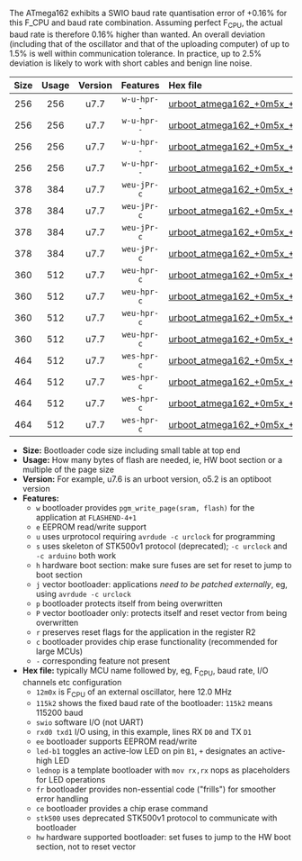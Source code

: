 The ATmega162 exhibits a SWIO baud rate quantisation error of +0.16% for this F_CPU and baud rate combination. Assuming perfect F<sub>CPU</sub>, the actual baud rate is therefore 0.16% higher than wanted. An overall deviation (including that of the oscillator and that of the uploading computer) of up to 1.5% is well within communication tolerance. In practice, up to 2.5% deviation is likely to work with short cables and benign line noise.

|Size|Usage|Version|Features|Hex file|
|:-:|:-:|:-:|:-:|:--|
|256|256|u7.7|`w-u-hpr--`|[urboot_atmega162_+0m5x_+++9k6_swio_rxb2_txb3_led+b0_hw.hex](https://raw.githubusercontent.com/stefanrueger/urboot.hex/main/mcus/atmega162/external_oscillator/fcpu_+0m5x/br_+++9k6/urboot_atmega162_+0m5x_+++9k6_swio_rxb2_txb3_led+b0_hw.hex)|
|256|256|u7.7|`w-u-hpr--`|[urboot_atmega162_+0m5x_+++9k6_swio_rxb2_txb3_lednop_hw.hex](https://raw.githubusercontent.com/stefanrueger/urboot.hex/main/mcus/atmega162/external_oscillator/fcpu_+0m5x/br_+++9k6/urboot_atmega162_+0m5x_+++9k6_swio_rxb2_txb3_lednop_hw.hex)|
|256|256|u7.7|`w-u-hpr--`|[urboot_atmega162_+0m5x_+++9k6_swio_rxd0_txd1_led+b0_hw.hex](https://raw.githubusercontent.com/stefanrueger/urboot.hex/main/mcus/atmega162/external_oscillator/fcpu_+0m5x/br_+++9k6/urboot_atmega162_+0m5x_+++9k6_swio_rxd0_txd1_led+b0_hw.hex)|
|256|256|u7.7|`w-u-hpr--`|[urboot_atmega162_+0m5x_+++9k6_swio_rxd0_txd1_lednop_hw.hex](https://raw.githubusercontent.com/stefanrueger/urboot.hex/main/mcus/atmega162/external_oscillator/fcpu_+0m5x/br_+++9k6/urboot_atmega162_+0m5x_+++9k6_swio_rxd0_txd1_lednop_hw.hex)|
|378|384|u7.7|`weu-jPr-c`|[urboot_atmega162_+0m5x_+++9k6_swio_rxb2_txb3_ee_led+b0_fr_ce.hex](https://raw.githubusercontent.com/stefanrueger/urboot.hex/main/mcus/atmega162/external_oscillator/fcpu_+0m5x/br_+++9k6/urboot_atmega162_+0m5x_+++9k6_swio_rxb2_txb3_ee_led+b0_fr_ce.hex)|
|378|384|u7.7|`weu-jPr-c`|[urboot_atmega162_+0m5x_+++9k6_swio_rxb2_txb3_ee_lednop_fr_ce.hex](https://raw.githubusercontent.com/stefanrueger/urboot.hex/main/mcus/atmega162/external_oscillator/fcpu_+0m5x/br_+++9k6/urboot_atmega162_+0m5x_+++9k6_swio_rxb2_txb3_ee_lednop_fr_ce.hex)|
|378|384|u7.7|`weu-jPr-c`|[urboot_atmega162_+0m5x_+++9k6_swio_rxd0_txd1_ee_led+b0_fr_ce.hex](https://raw.githubusercontent.com/stefanrueger/urboot.hex/main/mcus/atmega162/external_oscillator/fcpu_+0m5x/br_+++9k6/urboot_atmega162_+0m5x_+++9k6_swio_rxd0_txd1_ee_led+b0_fr_ce.hex)|
|378|384|u7.7|`weu-jPr-c`|[urboot_atmega162_+0m5x_+++9k6_swio_rxd0_txd1_ee_lednop_fr_ce.hex](https://raw.githubusercontent.com/stefanrueger/urboot.hex/main/mcus/atmega162/external_oscillator/fcpu_+0m5x/br_+++9k6/urboot_atmega162_+0m5x_+++9k6_swio_rxd0_txd1_ee_lednop_fr_ce.hex)|
|360|512|u7.7|`weu-hpr-c`|[urboot_atmega162_+0m5x_+++9k6_swio_rxb2_txb3_ee_led+b0_fr_ce_hw.hex](https://raw.githubusercontent.com/stefanrueger/urboot.hex/main/mcus/atmega162/external_oscillator/fcpu_+0m5x/br_+++9k6/urboot_atmega162_+0m5x_+++9k6_swio_rxb2_txb3_ee_led+b0_fr_ce_hw.hex)|
|360|512|u7.7|`weu-hpr-c`|[urboot_atmega162_+0m5x_+++9k6_swio_rxb2_txb3_ee_lednop_fr_ce_hw.hex](https://raw.githubusercontent.com/stefanrueger/urboot.hex/main/mcus/atmega162/external_oscillator/fcpu_+0m5x/br_+++9k6/urboot_atmega162_+0m5x_+++9k6_swio_rxb2_txb3_ee_lednop_fr_ce_hw.hex)|
|360|512|u7.7|`weu-hpr-c`|[urboot_atmega162_+0m5x_+++9k6_swio_rxd0_txd1_ee_led+b0_fr_ce_hw.hex](https://raw.githubusercontent.com/stefanrueger/urboot.hex/main/mcus/atmega162/external_oscillator/fcpu_+0m5x/br_+++9k6/urboot_atmega162_+0m5x_+++9k6_swio_rxd0_txd1_ee_led+b0_fr_ce_hw.hex)|
|360|512|u7.7|`weu-hpr-c`|[urboot_atmega162_+0m5x_+++9k6_swio_rxd0_txd1_ee_lednop_fr_ce_hw.hex](https://raw.githubusercontent.com/stefanrueger/urboot.hex/main/mcus/atmega162/external_oscillator/fcpu_+0m5x/br_+++9k6/urboot_atmega162_+0m5x_+++9k6_swio_rxd0_txd1_ee_lednop_fr_ce_hw.hex)|
|464|512|u7.7|`wes-hpr-c`|[urboot_atmega162_+0m5x_+++9k6_swio_rxb2_txb3_ee_led+b0_fr_ce_stk500_hw.hex](https://raw.githubusercontent.com/stefanrueger/urboot.hex/main/mcus/atmega162/external_oscillator/fcpu_+0m5x/br_+++9k6/urboot_atmega162_+0m5x_+++9k6_swio_rxb2_txb3_ee_led+b0_fr_ce_stk500_hw.hex)|
|464|512|u7.7|`wes-hpr-c`|[urboot_atmega162_+0m5x_+++9k6_swio_rxb2_txb3_ee_lednop_fr_ce_stk500_hw.hex](https://raw.githubusercontent.com/stefanrueger/urboot.hex/main/mcus/atmega162/external_oscillator/fcpu_+0m5x/br_+++9k6/urboot_atmega162_+0m5x_+++9k6_swio_rxb2_txb3_ee_lednop_fr_ce_stk500_hw.hex)|
|464|512|u7.7|`wes-hpr-c`|[urboot_atmega162_+0m5x_+++9k6_swio_rxd0_txd1_ee_led+b0_fr_ce_stk500_hw.hex](https://raw.githubusercontent.com/stefanrueger/urboot.hex/main/mcus/atmega162/external_oscillator/fcpu_+0m5x/br_+++9k6/urboot_atmega162_+0m5x_+++9k6_swio_rxd0_txd1_ee_led+b0_fr_ce_stk500_hw.hex)|
|464|512|u7.7|`wes-hpr-c`|[urboot_atmega162_+0m5x_+++9k6_swio_rxd0_txd1_ee_lednop_fr_ce_stk500_hw.hex](https://raw.githubusercontent.com/stefanrueger/urboot.hex/main/mcus/atmega162/external_oscillator/fcpu_+0m5x/br_+++9k6/urboot_atmega162_+0m5x_+++9k6_swio_rxd0_txd1_ee_lednop_fr_ce_stk500_hw.hex)|

- **Size:** Bootloader code size including small table at top end
- **Usage:** How many bytes of flash are needed, ie, HW boot section or a multiple of the page size
- **Version:** For example, u7.6 is an urboot version, o5.2 is an optiboot version
- **Features:**
  + `w` bootloader provides `pgm_write_page(sram, flash)` for the application at `FLASHEND-4+1`
  + `e` EEPROM read/write support
  + `u` uses urprotocol requiring `avrdude -c urclock` for programming
  + `s` uses skeleton of STK500v1 protocol (deprecated); `-c urclock` and `-c arduino` both work
  + `h` hardware boot section: make sure fuses are set for reset to jump to boot section
  + `j` vector bootloader: applications *need to be patched externally*, eg, using `avrdude -c urclock`
  + `p` bootloader protects itself from being overwritten
  + `P` vector bootloader only: protects itself and reset vector from being overwritten
  + `r` preserves reset flags for the application in the register R2
  + `c` bootloader provides chip erase functionality (recommended for large MCUs)
  + `-` corresponding feature not present
- **Hex file:** typically MCU name followed by, eg, F<sub>CPU</sub>, baud rate, I/O channels etc configuration
  + `12m0x` is F<sub>CPU</sub> of an external oscillator, here 12.0 MHz
  + `115k2` shows the fixed baud rate of the bootloader: `115k2` means 115200 baud
  + `swio` software I/O (not UART)
  + `rxd0 txd1` I/O using, in this example, lines RX `D0` and TX `D1`
  + `ee` bootloader supports EEPROM read/write
  + `led-b1` toggles an active-low LED on pin `B1`, `+` designates an active-high LED
  + `lednop` is a template bootloader with `mov rx,rx` nops as placeholders for LED operations
  + `fr` bootloader provides non-essential code ("frills") for smoother error handling
  + `ce` bootloader provides a chip erase command
  + `stk500` uses deprecated STK500v1 protocol to communicate with bootloader
  + `hw` hardware supported bootloader: set fuses to jump to the HW boot section, not to reset vector

